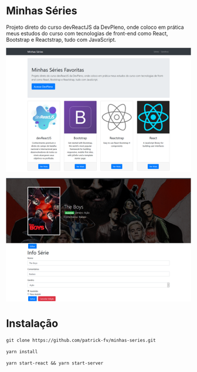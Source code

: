 # Minhas Séries

Projeto direto do curso devReactJS da DevPleno, onde coloco em prática meus estudos do curso com tecnologias de front-end como React, Bootstrap e Reactstrap, tudo com JavaScript.


[![](./image/img2.png)]()

[![](./image/img1.png)]()

# Instalação

`git clone https://github.com/patrick-fv/minhas-series.git`

`yarn install`

`yarn start-react && yarn start-server`